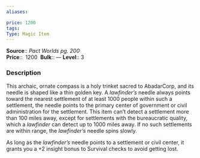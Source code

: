 ```yaml
---
aliases: 

price: 1200
tags: 
Type: Magic Item
---
```

**Source**:: _Pact Worlds pg. 200_  
**Price**::  1200 
**Bulk**:: —
**Level**:: 3
### Description

This archaic, ornate compass is a holy trinket sacred to AbadarCorp, and its needle is shaped like a thin golden key. A _lawfinder’s_ needle always points toward the nearest settlement of at least 1000 people within such a settlement, the needle points to the primary center of government or civil administration for the settlement. This item can’t detect a settlement more than 100 miles away, except for settlements with the bureaucratic quality, which a _lawfinder_ can detect up to 1000 miles away. If no such settlements are within range, the _lawfinder’s_ needle spins slowly.  
  
As long as the _lawfinder’s_ needle points to a settlement or civil center, it grants you a +2 insight bonus to Survival checks to avoid getting lost.

